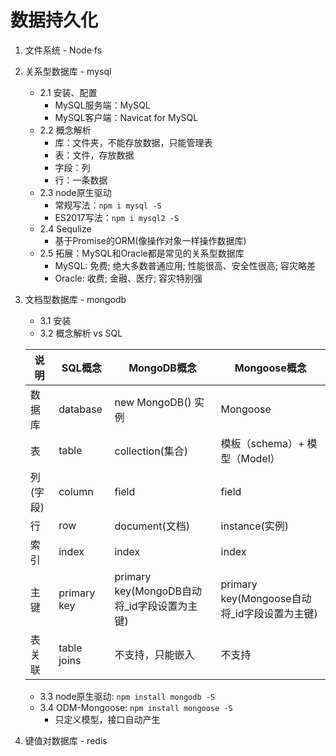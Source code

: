 # 数据持久化
1. 文件系统 - Node·fs
2. 关系型数据库 - mysql
    - 2.1 安装、配置
        - MySQL服务端：MySQL
        - MySQL客户端：Navicat for MySQL
    - 2.2 概念解析
        - 库：文件夹，不能存放数据，只能管理表
        - 表：文件，存放数据
        - 字段：列
        - 行：一条数据
    - 2.3 node原生驱动
        - 常规写法：`npm i mysql -S`
        - ES2017写法：`npm i mysql2 -S`
    - 2.4 Sequlize
        - 基于Promise的ORM(像操作对象一样操作数据库)
    - 2.5 拓展：MySQL和Oracle都是常见的关系型数据库
        - MySQL: 免费; 绝大多数普通应用; 性能很高、安全性很高; 容灾略差
        - Oracle: 收费; 金融、医疗; 容灾特别强
3. 文档型数据库 - mongodb
    - 3.1 安装
    - 3.2 概念解析 vs SQL

    |说明|SQL概念|MongoDB概念|Mongoose概念
    |-|-|-|-|
    |数据库|database|new MongoDB() 实例|Mongoose
    |表|table|collection(集合)|模板（schema）+ 模型（Model）
    |列(字段)|column|field|field
    |行|row|document(文档)|instance(实例)
    |索引|index|index|index
    |主键|primary key|primary key(MongoDB自动将_id字段设置为主键)|primary key(Mongoose自动将_id字段设置为主键)
    |表关联|table joins|不支持，只能嵌入|不支持

    - 3.3 node原生驱动: `npm install mongodb -S`
    - 3.4 ODM-Mongoose: `npm install mongoose -S`
        - 只定义模型，接口自动产生
4. 键值对数据库 - redis
